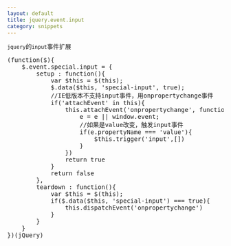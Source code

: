 ```yaml
---
layout: default
title: jquery.event.input
category: snippets
---
```


`jquery`的`input`事件扩展

<pre data-language="javascript">
(function($){
    $.event.special.input = {
        setup : function(){
            var $this = $(this);
            $.data($this, 'special-input', true);
            //IE低版本不支持input事件，用onpropertychange事件
            if('attachEvent' in this){
                this.attachEvent('onpropertychange', function(e){
                    e = e || window.event;
                    //如果是value改变，触发input事件
                    if(e.propertyName === 'value'){
                        $this.trigger('input',[])
                    }
                })
                return true
            }
            return false
        },
        teardown : function(){
            var $this = $(this);
            if($.data($this, 'special-input') === true){
                this.dispatchEvent('onpropertychange')
            }
        }
    }
})(jQuery)
</pre>
